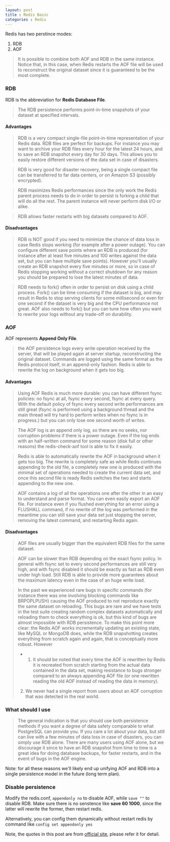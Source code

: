 ```yaml
---
layout: post
title : Redis Basic
categories : Redis
---
```


Redis has two perstince modes:
1. RDB
2. AOF

> It is possible to combine both AOF and RDB in the same instance. Notice that, in this case, 
> when Redis restarts the AOF file will be used to reconstruct the original dataset 
> since it is guaranteed to be the most complete.

### RDB

  RDB is the abbreviation for **Redis Database File**.
  
  > The RDB persistence performs point-in-time snapshots of your dataset at specified intervals.
  
#### Advantages

  > RDB is a very compact single-file point-in-time representation of your Redis data. RDB files are perfect for backups. 
  > For instance you may want to archive your RDB files every hour for the latest 24 hours, 
  > and to save an RDB snapshot every day for 30 days. This allows you to easily restore different 
  > versions of the data set in case of disasters.
  
  > RDB is very good for disaster recovery, being a single compact file can be transferred to far data centers, 
  > or on Amazon S3 (possibly encrypted).
  
  > RDB maximizes Redis performances since the only work the Redis parent process needs to do in order to persist is 
  > forking a child that will do all the rest. The parent instance will never perform disk I/O or alike.
  
  > RDB allows faster restarts with big datasets compared to AOF.
  
#### Disadvantages

  > RDB is NOT good if you need to minimize the chance of data loss in case Redis stops working 
  > (for example after a power outage). You can configure different save points 
  > where an RDB is produced (for instance after at least five minutes and 100 writes against the data set, 
  > but you can have multiple save points). However you'll usually create an RDB snapshot every five minutes or more, 
  > so in case of Redis stopping working without a correct shutdown for any reason 
  > you should be prepared to lose the latest minutes of data.
  
  > RDB needs to fork() often in order to persist on disk using a child process. 
  > Fork() can be time consuming if the dataset is big, and may result in Redis to stop serving clients 
  > for some millisecond or even for one second if the dataset is very big and the CPU performance not great. 
  > AOF also needs to fork() but you can tune how often you want to rewrite your logs without any trade-off on durability.

### AOF

  AOF represents **Append Only File**.
  
  > the AOF persistence logs every write operation received by the server, that will be played again at server startup, 
  > reconstructing the original dataset. Commands are logged using the same format as the Redis protocol itself, 
  > in an append-only fashion. Redis is able to rewrite the log on background when it gets too big.
  
#### Advantages

  > Using AOF Redis is much more durable: you can have different fsync policies: no fsync at all, fsync every second, 
  > fsync at every query. With the default policy of fsync every second write performances are still great 
  > (fsync is performed using a background thread and the main thread will try hard to perform writes 
  > when no fsync is in progress.) but you can only lose one second worth of writes.
  
  > The AOF log is an append only log, so there are no seeks, nor corruption problems if there is a power outage. 
  > Even if the log ends with an half-written command for some reason (disk full or other reasons) 
  > the redis-check-aof tool is able to fix it easily.
  
  > Redis is able to automatically rewrite the AOF in background when it gets too big. 
  > The rewrite is completely safe as while Redis continues appending to the old file, 
  > a completely new one is produced with the minimal set of operations needed to create the current data set, 
  > and once this second file is ready Redis switches the two and starts appending to the new one.
  
  > AOF contains a log of all the operations one after the other in an easy to understand and parse format. 
  > You can even easily export an AOF file. For instance even if you flushed everything for an error 
  > using a FLUSHALL command, if no rewrite of the log was performed in the meantime you can still save your data set 
  > just stopping the server, removing the latest command, and restarting Redis again.
  
#### Disadvantages

  > AOF files are usually bigger than the equivalent RDB files for the same dataset.
  
  > AOF can be slower than RDB depending on the exact fsync policy. In general 
  > with fsync set to every second performances are still very high, and with fsync disabled 
  > it should be exactly as fast as RDB even under high load. Still RDB is able to provide more guarantees 
  > about the maximum latency even in the case of an huge write load.
  
  > In the past we experienced rare bugs in specific commands (for instance there was one involving blocking commands 
  > like BRPOPLPUSH) causing the AOF produced to not reproduce exactly the same dataset on reloading. 
  > This bugs are rare and we have tests in the test suite creating random complex datasets automatically 
  > and reloading them to check everything is ok, but this kind of bugs are almost impossible with RDB persistence. 
  > To make this point more clear: the Redis AOF works incrementally updating an existing state, 
  > like MySQL or MongoDB does, while the RDB snapshotting creates everything from scratch again and again, 
  > that is conceptually more robust. However 
  > - 1) It should be noted that every time the AOF is rewritten by Redis it is recreated from scratch starting 
  > from the actual data contained in the data set, making resistance to bugs stronger compared to an always 
  > appending AOF file (or one rewritten reading the old AOF instead of reading the data in memory). 
  > 2) We never had a single report from users about an AOF corruption that was detected in the real world.
  
### What should I use

  > The general indication is that you should use both persistence methods if you want a degree of data safety 
  > comparable to what PostgreSQL can provide you.
  > If you care a lot about your data, but still can live with a few minutes of data loss in case of disasters, 
  > you can simply use RDB alone.
  > There are many users using AOF alone, but we discourage it since to have an RDB snapshot from time to time is 
  > a great idea for doing database backups, for faster restarts, and in the event of bugs in the AOF engine.

Note: 
for all these reasons we'll likely end up unifying AOF and RDB into a single persistence model 
in the future (long term plan).

### Disable persistence

  Modify the redis.conf, `appendonly no` to disable AOF, 
  while `save ""` to disable RDB. Make sure there is no senstence like **save 60 1000**, since the latter will 
  rewrite the former, then restart redis.
  
  Alternatively, you can config them dynamically without restart redis by command like `config set appendonly yes`
  
Note, the quotes in this post are from [official site](https://redis.io/topics/persistence), please refer it for detail.
